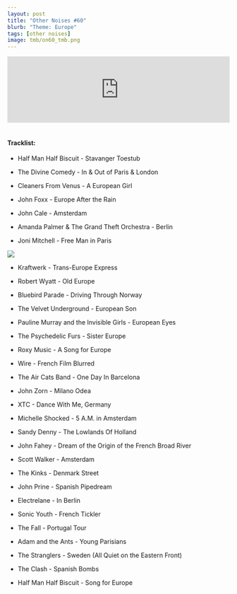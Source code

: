 ```yaml
---
layout: post
title: "Other Noises #60"
blurb: "Theme: Europe"
tags: [other noises]
image: tmb/on60_tmb.png
---
```


<iframe scrolling="no" id="hearthis_at_track_4326291" width="100%" height="150" src="https://hearthis.at/embed/4326291/transparent_black/?hcolor=&color=&style=2&block_size=2&block_space=1&background=1&waveform=0&cover=0&autoplay=0&css=" frameborder="0" allowtransparency allow="autoplay"><p>Listen to <a href="https://hearthis.at/zerocc/other-noises-60-30120-europe/" target="_blank">Other Noises #60 (30/1/20) - Europe</a> <span>by</span><a href="https://hearthis.at/zerocc/" target="_blank" > Zero</a> <span>on</span> <a href="https://hearthis.at/" target="_blank">hearthis.at</a></p></iframe>
&nbsp;

#### Tracklist:

- Half Man Half Biscuit - Stavanger Toestub

- The Divine Comedy - In & Out of Paris & London
- Cleaners From Venus - A European Girl
- John Foxx - Europe After the Rain

- John Cale - Amsterdam
- Amanda Palmer & The Grand Theft Orchestra - Berlin
- Joni Mitchell - Free Man in Paris

![](https://lh3.googleusercontent.com/3QKOIw54uILdPPoLeQWfH11U6srzTMtEQoDv6IGZRY1mKE3E_JMe3PCjd-gqITqv1S2YnB8CAuK-V91QMpg6aidgwzhHKAt4DUTQeugt7OUrEGgQNL0m73O167qdaPes8JW76h2z9rxFqiyjh8wa_OLX3aQslLQkjr0f2zI9rUwVyFx126t-YxYRl_LPL92Ed-4NNMMeO3Xx5agTV3fzce7stBq-_uSlTPW3K1v9zdrI211MEnO8U_hucRKbBkO0ue36SYapYpOmVcWGWvXLPzHcC8EBKO1LinUvmdcbnLgfKoOQ-GgzqBxZOqvWa5O99z0wb8k9BNy0qhQSiByRm2KjaRe37fyxMdN3wKUzXmBbt9MsLEyBXSeAqN_k0KsgCsWSbo8d9exbVrbtI4RigIMRXKdsy2J7jHQ2X5cMIPJqKtFIPt7_ZRfU_viJK65v08d83CcE22CpoD8B_XSio-iaN-ppVdp-nl_Ke_ujHQU2TD5Zn4vzTLr_HFI3011zmbNkbev4EiVwZYz_QPqudPfqmT61FPe2XwGtRCflIowvIm1eyueKSjKS2FVoJj9It2_-ie1wDyRKCKEZN0P1aGdqscZFRC2uWTDoZTD6M8lJY5-sTTta0FODGCfxqTIZLX_xga37mDaJpzCMuK3TTjNKP2wDEB5q55xg8OKEt0emiTs=s600-no)

- Kraftwerk - Trans-Europe Express
- Robert Wyatt - Old Europe
- Bluebird Parade - Driving Through Norway

- The Velvet Underground - European Son
- Pauline Murray and the Invisible Girls - European Eyes

- The Psychedelic Furs - Sister Europe
- Roxy Music - A Song for Europe
- Wire - French Film Blurred

- The Air Cats Band - One Day In Barcelona
- John Zorn - Milano Odea
- XTC - Dance With Me, Germany

- Michelle Shocked - 5 A.M. in Amsterdam
- Sandy Denny - The Lowlands Of Holland
- John Fahey - Dream of the Origin of the French Broad River

- Scott Walker - Amsterdam
- The Kinks - Denmark Street
- John Prine - Spanish Pipedream

- Electrelane - In Berlin
- Sonic Youth - French Tickler
- The Fall - Portugal Tour

- Adam and the Ants - Young Parisians
- The Stranglers - Sweden (All Quiet on the Eastern Front)
- The Clash - Spanish Bombs

- Half Man Half Biscuit - Song for Europe